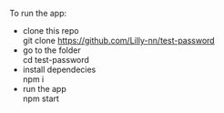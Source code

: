 To run the app: 
- clone this repo </br> git clone https://github.com/Lilly-nn/test-password
- go to the folder </br> cd test-password
- install dependecies </br> npm i
- run the app </br> npm start
